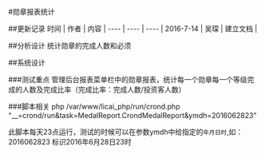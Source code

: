 #勋章报表统计

##更新记录
时间	|	作者	|	内容	|
----	|	----	|	----	|
2016-7-14		|  吴琛	|	建立文档	|

##分析设计
统计勋章的完成人数和必须

##系统设计


###测试重点
管理后台报表菜单栏中的勋章报表，统计每一个勋章每一个等级完成的人数及完成比率（完成比率：完成人数/投资客人数）

###脚本相关
php /var/www/licai_php/run/crond.php "__=crond/run&task=MedalReport.CrondMedalReport&ymdh=2016062823"

此脚本每天23点运行，测试的时候可以在参数ymdh中给指定的`年月日时`,如：2016062823 标识2016年6月28日23时

